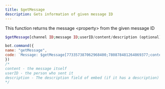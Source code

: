 ```yaml
---
title: $getMessage
description: Gets information of given message ID
---
```


This function returns the message &lt;property&gt; from the given message ID

```php
$getMessage[channel ID;message ID;userID/content/description (optional)]
```

```javascript
bot.command({
name: "getMessage",
code: `Message: $getMessage[773357387062968400;780878481264869377;content]`
})
/*
content - the message itself
userID - the person who sent it
description - The description field of embed (if it has a description)
*/
```


